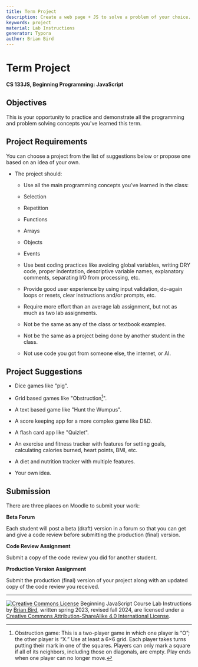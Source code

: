 ```yaml
---
title: Term Project
description: Create a web page + JS to solve a problem of your choice.
keywords: project
material: Lab Instructions
generator: Typora
author: Brian Bird
---
```




<h1>Term Project</h1


**CS 133JS, Beginning Programming: JavaScript**

## Objectives

This is your opportunity to practice and demonstrate all the programming and problem solving concepts you've learned this term.

## Project Requirements

You can choose a project from the list of suggestions below or propose one based on an idea of your own. 

- The project should:
  -  Use all the main programming concepts you've learned in the class:
    - Selection
    - Repetition
    - Functions
    - Arrays
    - Objects
    - Events
  - Use best coding practices like avoiding global variables, writing DRY code, proper indentation, descriptive variable names, explanatory comments, separating I/O from processing, etc.
  - Provide good user experience by using input validation, do-again loops or resets, clear instructions and/or prompts, etc.
  - Require more effort than an average lab assignment, but not as much as two lab assignments.
  
  - Not be the same as any of the class or textbook examples.
  - Not be the same as a project being done by another student in the class.
  - Not use code you got from someone else, the internet, or AI.

## Project Suggestions

- Dice games like "pig".
- Grid based games like "Obstruction[^1]".
- A text based game like "Hunt the Wumpus".

- A score keeping app for a more complex game like D&D.
- A flash card app like "Quizlet".
- An exercise and fitness tracker with features for setting goals, calculating calories burned, heart points, BMI, etc.
- A diet and nutrition tracker with multiple features.
- Your own idea.

## Submission

There are three places on Moodle to submit your work:

**Beta Forum**

Each student will post a beta (draft) version in a forum so that you can get and give a code review before submitting the production (final) version.

**Code Review Assignment**

Submit a copy of the code review you did for another student.

**Production Version Assignment**

Submit the production (final) version of your project along with an updated copy of the code review you received.



------

[![Creative Commons License](https://i.creativecommons.org/l/by-sa/4.0/88x31.png)](http://creativecommons.org/licenses/by-sa/4.0/) Beginning JavaScript Course Lab Instructions by [Brian Bird](https://profbird.dev), written spring 2023, revised fall <time>2024</time>, are licensed under a [Creative Commons Attribution-ShareAlike 4.0 International License](http://creativecommons.org/licenses/by-sa/4.0/). 

[^1]: Obstruction game: This is a two-player game in which one player is “O”; the other player is “X.” Use  at least a 6×6 grid. Each player takes turns putting their mark in one of the squares. Players can only mark a square if all of its neighbors, including those on diagonals, are empty. Play ends when one player can no longer move.

